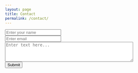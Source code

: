 ```yaml
---
layout: page
title: Contact
permalink: /contact/
---
```

<form accept-charset="UTF-8" action=" https://sharpemachine.github.io//{hayk.grigoryan@sharpemachine.com}" method="POST" enctype="multipart/form-data" target="_blank">
          <div class="form-group">
<!--              <label for="exampleInputName">Name</label> 
               <br>  -->
            <input type="text" name="name" class="form-control" id="exampleInputName" placeholder="Enter your name" required="required">
          </div>
         <div class="form-group">
<!--             <label for="exampleInputEmail1" required="required">Email address</label>
               <br> -->
            <input type="email" name="email" class="form-control" id="exampleInputEmail1" aria-describedby="emailHelp" placeholder="Enter email">
          </div>
            <div class="form-group">
            <textarea rows="4" cols="50" name="comment" class="form-control" placeholder="Enter text here..." ></textarea>
           </div>
          <button type="submit" class="btn btn-primary">Submit</button>
        </form>

